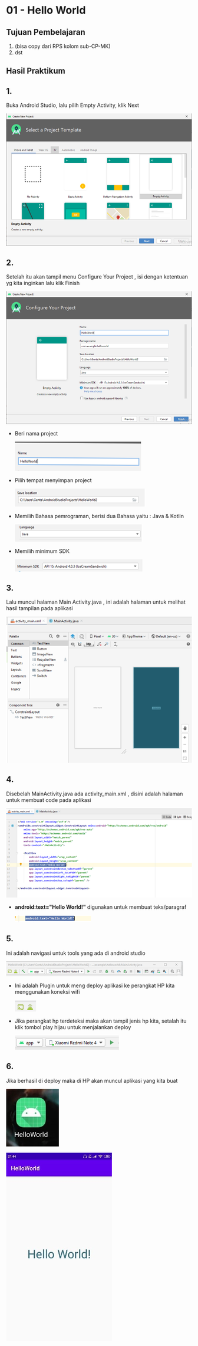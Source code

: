 # 01 - Hello World

## Tujuan Pembelajaran

1. (bisa copy dari RPS kolom sub-CP-MK)
2. dst

## Hasil Praktikum



## 1.
Buka Android Studio, lalu pilih Empty Activity, klik Next

![Teks alternatif](img/1.png)

## 2. 
Setelah itu akan tampil menu Configure Your Project , isi dengan ketentuan yg kita inginkan lalu klik Finish

![Teks alternatif](img/2.png)

- Beri nama project

  ![Teks alternatif](img/2a.png)

- Pilih tempat menyimpan project

  ![Teks alternatif](img/2.3.png)

- Memilih Bahasa pemrograman, berisi dua Bahasa yaitu : Java & Kotlin

  ![Teks alternatif](img/2.4.png)

- Memilih minimum SDK

  ![Teks alternatif](img/2.5.png)


## 3. 
Lalu muncul halaman Main Activity.java , ini adalah halaman untuk melihat hasil tampilan pada aplikasi

![Teks alternatif](img/3a.png)

## 4.
Disebelah MainActivity.java ada activity_main.xml , disini adalah halaman untuk membuat code pada aplikasi

![Teks alternatif](img/4a.png)

- **android:text="Hello World!"** digunakan untuk membuat teks/paragraf

  ![Teks alternatif](img/4b.png)

## 5.

Ini adalah navigasi untuk tools yang ada di android studio

![Teks alternatif](img/5.1.png)

- Ini adalah Plugin untuk meng deploy aplikasi ke perangkat HP kita menggunakan koneksi wifi

  ![Teks alternatif](img/5.png)

- Jika perangkat hp terdeteksi maka akan tampil jenis hp kita, setalah itu klik tombol play hijau untuk menjalankan deploy

  ![Teks alternatif](img/5.2.png)

## 6.

Jika berhasil di deploy maka di HP akan muncul aplikasi yang kita buat

![Teks alternatif](img/6.jpg)

![Teks alternatif](img/6.1.jpg)

